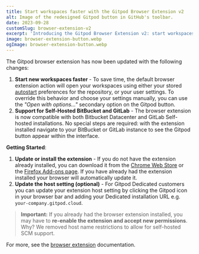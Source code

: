 ```yaml
---
title: Start workspaces faster with the Gitpod Browser Extension v2
alt: Image of the redesigned Gitpod button in GitHub's toolbar.
date: 2023-09-28
customSlug: browser-extension-v2
excerpt: 'Introducing the Gitpod Browser Extension v2: start workspaces faster by remembering settings and expanded compatibility with BitBucket Datacenter and Self-Hosted GitLab. Now available for both Chrome and Firefox.'
image: browser-extension-button.webp
ogImage: browser-extension-button.webp
---
```


The Gitpod browser extension has now been updated with the following changes:

1. **Start new workspaces faster** - To save time, the default browser extension action will open your workspaces using either your stored [autostart](/docs/configure/workspaces/autostart) preferences for the repository, or your user settings. To override this behavior and choose your settings manually, you can use the _"Open with options..."_ secondary option on the Gitpod button.
2. **Support for Self-Hosted BitBucket and GitLab** - The browser extension is now compatible with both Bitbucket Datacenter and GitLab Self-hosted installations. No special steps are required: with the extension installed navigate to your BitBucket or GitLab instance to see the Gitpod button appear within the interface.

**Getting Started**:

1. **Update or install the extension** - If you do not have the extension already installed, you can download it from the [Chrome Web Store](https://chrome.google.com/webstore/detail/gitpod-always-ready-to-co/dodmmooeoklaejobgleioelladacbeki) or the [Firefox Add-ons page](https://addons.mozilla.org/en-US/firefox/addon/gitpod/). If you have already had the extension installed your browser will automatically update it.
2. **Update the host setting (optional)** - For Gitpod Dedicated customers you can update your extension host setting by clicking the Gitpod icon in your browser bar and adding your Dedicated installation URL e.g. `your-company.gitpod.cloud`.

> **Important:** If you already had the browser extension installed, you may have to **re-enable the extension and accept new permissions**. Why? We removed host name restrictions to allow for self-hosted SCM support.

For more, see the [browser extension](/docs/configure/user-settings/browser-extension) documentation.
